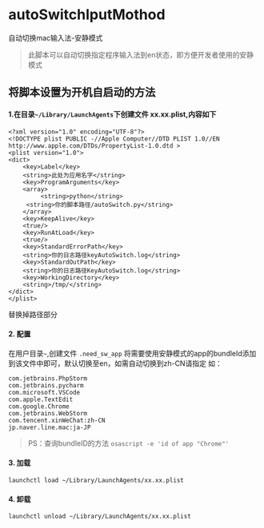 # autoSwitchIputMothod
自动切换mac输入法-安静模式

> 此脚本可以自动切换指定程序输入法到en状态，即方便开发者使用的安静模式

## 将脚本设置为开机自启动的方法

#### 1.在目录`~/Library/LaunchAgents`下创建文件 xx.xx.plist,内容如下
```
<?xml version="1.0" encoding="UTF-8"?>
<!DOCTYPE plist PUBLIC -//Apple Computer//DTD PLIST 1.0//EN
http://www.apple.com/DTDs/PropertyList-1.0.dtd >
<plist version="1.0">
<dict>
    <key>Label</key>
    <string>此处为应用名字</string>
    <key>ProgramArguments</key>
    <array>
         <string>python</string>
	 <string>你的脚本路径/autoSwitch.py</string>
    </array>
    <key>KeepAlive</key>
    <true/>
    <key>RunAtLoad</key>
    <true/>
    <key>StandardErrorPath</key>
    <string>你的日志路径keyAutoSwitch.log</string>
    <key>StandardOutPath</key>
    <string>你的日志路径KeyAutoSwitch.log</string>
    <key>WorkingDirectory</key>
    <string>/tmp/</string>
</dict>
</plist>
```
替换掉路径部分
#### 2. 配置
在用户目录`~`,创建文件 `.need_sw_app`
将需要使用安静模式的app的bundleId添加到该文件中即可，默认切换至en，如需自动切换到zh-CN请指定
如：

```
com.jetbrains.PhpStorm
com.jetbrains.pycharm
com.microsoft.VSCode
com.apple.TextEdit
com.google.Chrome
com.jetbrains.WebStorm
com.tencent.xinWeChat:zh-CN
jp.naver.line.mac:ja-JP
```

> PS：查询bundleID的方法
`osascript -e 'id of app "Chrome"'`
#### 3. 加载
```
launchctl load ~/Library/LaunchAgents/xx.xx.plist
```
#### 4. 卸载
```
launchctl unload ~/Library/LaunchAgents/xx.xx.plist
```
